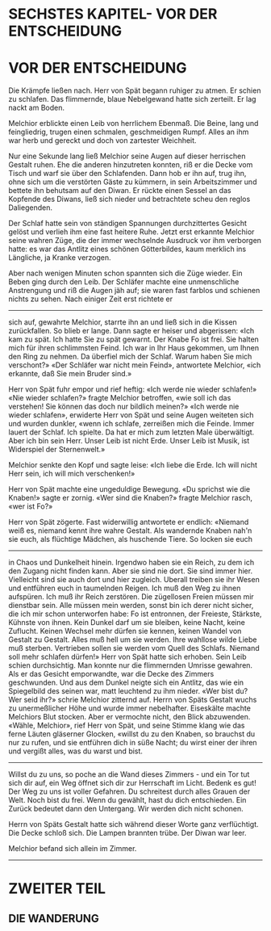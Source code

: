 # SECHSTES KAPITEL- VOR DER ENTSCHEIDUNG

<!-- Source: mistral OCR -->

# VOR DER ENTSCHEIDUNG

Die Krämpfe ließen nach. Herr von Spät begann ruhiger zu atmen. Er schien zu schlafen. Das flimmernde, blaue Nebelgewand hatte sich zerteilt. Er lag nackt am Boden.

Melchior erblickte einen Leib von herrlichem Ebenmaß. Die Beine, lang und feingliedrig, trugen einen schmalen, geschmeidigen Rumpf. Alles an ihm war herb und gereckt und doch von zartester Weichheit.

Nur eine Sekunde lang ließ Melchior seine Augen auf dieser herrischen Gestalt ruhen. Ehe die anderen hinzutreten konnten, riß er die Decke vom Tisch und warf sie über den Schlafenden. Dann hob er ihn auf, trug ihn, ohne sich um die verstörten Gäste zu kümmern, in sein Arbeitszimmer und bettete ihn behutsam auf den Diwan. Er rückte einen Sessel an das Kopfende des Diwans, ließ sich nieder und betrachtete scheu den reglos Daliegenden.

Der Schlaf hatte sein von ständigen Spannungen durchzittertes Gesicht gelöst und verlieh ihm eine fast heitere Ruhe. Jetzt erst erkannte Melchior seine wahren Züge, die der immer wechselnde Ausdruck vor ihm verborgen hatte: es war das Antlitz eines schönen Götterbildes, kaum merklich ins Längliche, ja Kranke verzogen.

Aber nach wenigen Minuten schon spannten sich die Züge wieder. Ein Beben ging durch den Leib. Der Schläfer machte eine unmenschliche Anstrengung und riß die Augen jäh auf; sie waren fast farblos und schienen nichts zu sehen. Nach einiger Zeit erst richtete er

---

sich auf, gewahrte Melchior, starrte ihn an und ließ sich in die Kissen zurückfallen. So blieb er lange. Dann sagte er heiser und abgerissen:
«Ich kam zu spät. Ich hatte Sie zu spät gewarnt. Der Knabe Fo ist frei. Sie halten mich für ihren schlimmsten Feind. Ich war in Ihr Haus gekommen, um Ihnen den Ring zu nehmen. Da überfiel mich der Schlaf. Warum haben Sie mich verschont?»
«Der Schläfer war nicht mein Feind», antwortete Melchior, «ich erkannte, daß Sie mein Bruder sind.»

Herr von Spät fuhr empor und rief heftig:
«Ich werde nie wieder schlafen!»
«Nie wieder schlafen?» fragte Melchior betroffen, «wie soll ich das verstehen! Sie können das doch nur bildlich meinen?»
«Ich werde nie wieder schlafen», erwiderte Herr von Spät und seine Augen weiteten sich und wurden dunkler, «wenn ich schlafe, zerreißen mich die Feinde. Immer lauert der Schlaf. Ich spielte. Da hat er mich zum letzten Male überwältigt. Aber ich bin sein Herr. Unser Leib ist nicht Erde. Unser Leib ist Musik, ist Widerspiel der Sternenwelt.»

Melchior senkte den Kopf und sagte leise: «Ich liebe die Erde. Ich will nicht Herr sein, ich will mich verschenken!»

Herr von Spät machte eine ungeduldige Bewegung.
«Du sprichst wie die Knaben!» sagte er zornig.
«Wer sind die Knaben?» fragte Melchior rasch, «wer ist Fo?»

Herr von Spät zögerte. Fast widerwillig antwortete er endlich:
«Niemand weiß es, niemand kennt ihre wahre Gestalt. Als wandernde Knaben nah'n sie euch, als flüchtige Mädchen, als huschende Tiere. So locken sie euch

---

in Chaos und Dunkelheit hinein. Irgendwo haben sie ein Reich, zu dem ich den Zugang nicht finden kann. Aber sie sind nie dort. Sie sind immer hier. Vielleicht sind sie auch dort und hier zugleich. Uberall treiben sie ihr Wesen und entführen euch in taumelnden Reigen. Ich muß den Weg zu ihnen aufspüren. Ich muß ihr Reich zerstören. Die zügellosen Freien müssen mir dienstbar sein. Alle müssen mein werden, sonst bin ich derer nicht sicher, die ich mir schon unterworfen habe: Fo ist entronnen, der Freieste, Stärkste, Kühnste von ihnen. Kein Dunkel darf um sie bleiben, keine Nacht, keine Zuflucht. Keinen Wechsel mehr dürfen sie kennen, keinen Wandel von Gestalt zu Gestalt. Alles muß hell um sie werden. Ihre wahllose wilde Liebe muß sterben. Vertrieben sollen sie werden vom Quell des Schlafs. Niemand soll mehr schlafen dürfen!»
Herr von Spät hatte sich erhoben. Sein Leib schien durchsichtig. Man konnte nur die flimmernden Umrisse gewahren.
Als er das Gesicht emporwandte, war die Decke des Zimmers geschwunden. Und aus dem Dunkel neigte sich ein Antlitz, das wie ein Spiegelbild des seinen war, matt leuchtend zu ihm nieder.
«Wer bist du? Wer seid ihr?» schrie Melchior zitternd auf.
Herrn von Späts Gestalt wuchs zu unermeßlicher Höhe und wurde immer nebelhafter. Eiseskälte machte Melchiors Blut stocken. Aber er vermochte nicht, den Blick abzuwenden.
«Wähle, Melchior», rief Herr von Spät, und seine Stimme klang wie das ferne Läuten gläserner Glocken, «willst du zu den Knaben, so brauchst du nur zu rufen, und sie entführen dich in süße Nacht; du wirst einer der ihren und vergißt alles, was du warst und bist.

---

Willst du zu uns, so poche an die Wand dieses Zimmers - und ein Tor tut sich dir auf, ein Weg öffnet sich dir zur Herrschaft im Licht. Bedenk es gut! Der Weg zu uns ist voller Gefahren. Du schreitest durch alles Grauen der Welt. Noch bist du frei. Wenn du gewählt, hast du dich entschieden. Ein Zurück bedeutet dann den Untergang. Wir werden dich nicht schonen.

Herrn von Späts Gestalt hatte sich während dieser Worte ganz verflüchtigt. Die Decke schloß sich. Die Lampen brannten trübe. Der Diwan war leer.

Melchior befand sich allein im Zimmer.

---

# ZWEITER TEIL

## DIE WANDERUNG
